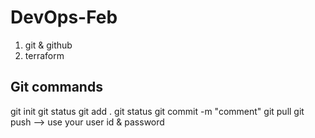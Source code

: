 # DevOps-Feb
1. git & github
2. terraform


## Git commands

git init
git status
git add .
git status
git commit -m "comment"
git pull
git push --> use your user id & password
